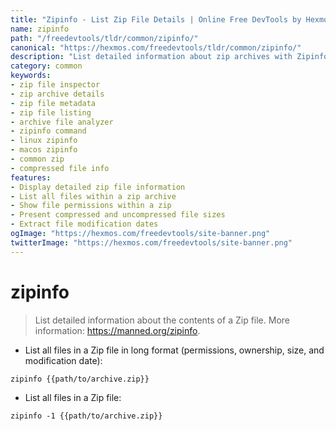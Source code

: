 ```yaml
---
title: "Zipinfo - List Zip File Details | Online Free DevTools by Hexmos"
name: zipinfo
path: "/freedevtools/tldr/common/zipinfo/"
canonical: "https://hexmos.com/freedevtools/tldr/common/zipinfo/"
description: "List detailed information about zip archives with Zipinfo. Inspect contents, check permissions, and verify integrity. Free online tool, no registration required."
category: common
keywords:
- zip file inspector
- zip archive details
- zip file metadata
- zip file listing
- archive file analyzer
- zipinfo command
- linux zipinfo
- macos zipinfo
- common zip
- compressed file info
features:
- Display detailed zip file information
- List all files within a zip archive
- Show file permissions within a zip
- Present compressed and uncompressed file sizes
- Extract file modification dates
ogImage: "https://hexmos.com/freedevtools/site-banner.png"
twitterImage: "https://hexmos.com/freedevtools/site-banner.png"
---
```


# zipinfo

> List detailed information about the contents of a Zip file.
> More information: <https://manned.org/zipinfo>.

- List all files in a Zip file in long format (permissions, ownership, size, and modification date):

`zipinfo {{path/to/archive.zip}}`

- List all files in a Zip file:

`zipinfo -1 {{path/to/archive.zip}}`
